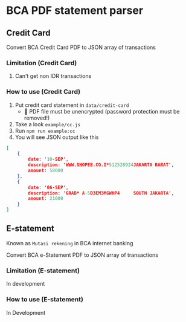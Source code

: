 # BCA PDF statement parser

## Credit Card

Convert BCA Credit Card PDF to JSON array of transactions

### Limitation (Credit Card)

1. Can't get non IDR transactions

### How to use (Credit Card)

1. Put credit card statement in `data/credit-card`
   - 🚨 PDF file must be unencrypted (password protection must be removed!)
2. Take a look `example/cc.js`
3. Run `npm run example:cc`
4. You will see JSON output like this

```json
[
    {
        date: '10-SEP',
        description: 'WWW.SHOPEE.CO.I*512528924JAKARTA BARAT',
        amount: 58000
    },
    {
        date: '06-SEP',
        description: 'GRAB* A-5D3EM3MGWHP4     SOUTH JAKARTA',
        amount: 21000
    }
]
```

## E-statement

Known as `Mutasi rekening` in BCA internet banking

Convert BCA e-Statement PDF to JSON array of transactions

### Limitation (E-statement)

In development

### How to use (E-statement)

In Development
